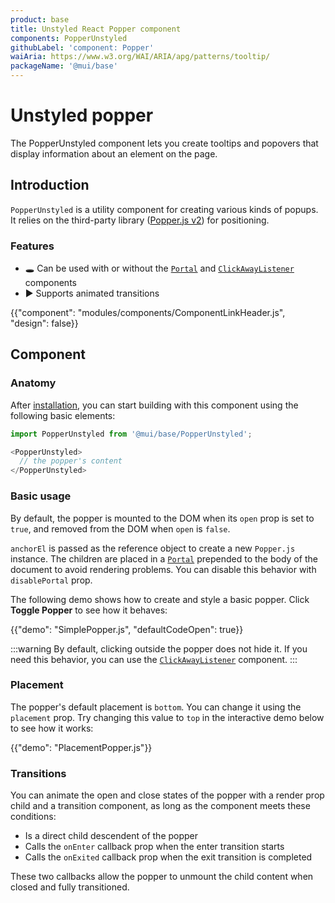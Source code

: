 ```yaml
---
product: base
title: Unstyled React Popper component
components: PopperUnstyled
githubLabel: 'component: Popper'
waiAria: https://www.w3.org/WAI/ARIA/apg/patterns/tooltip/
packageName: '@mui/base'
---
```


# Unstyled popper

<p class="description">The PopperUnstyled component lets you create tooltips and popovers that display information about an element on the page.</p>

## Introduction

`PopperUnstyled` is a utility component for creating various kinds of popups.
It relies on the third-party library ([Popper.js v2](https://popper.js.org/docs/v2/)) for positioning.

### Features

- 🕳 Can be used with or without the [`Portal`](/base/react-portal/) and [`ClickAwayListener`](/base/react-click-away-listener/) components
- ▶️ Supports animated transitions

{{"component": "modules/components/ComponentLinkHeader.js", "design": false}}

## Component

### Anatomy

After [installation](/base/getting-started/installation/), you can start building with this component using the following basic elements:

```js
import PopperUnstyled from '@mui/base/PopperUnstyled';

<PopperUnstyled>
  // the popper's content
</PopperUnstyled>
```

### Basic usage

By default, the popper is mounted to the DOM when its `open` prop is set to `true`, and removed from the DOM when `open` is `false`.

`anchorEl` is passed as the reference object to create a new `Popper.js` instance.
The children are placed in a [`Portal`](/base/react-portal/) prepended to the body of the document to avoid rendering problems.
You can disable this behavior with `disablePortal` prop.

The following demo shows how to create and style a basic popper.
Click **Toggle Popper** to see how it behaves:

{{"demo": "SimplePopper.js", "defaultCodeOpen": true}}

:::warning
By default, clicking outside the popper does not hide it. 
If you need this behavior, you can use the [`ClickAwayListener`](/base/react-click-away-listener/) component.
:::

### Placement

The popper's default placement is `bottom`. 
You can change it using the `placement` prop. 
Try changing this value to `top` in the interactive demo below to see how it works:

{{"demo": "PlacementPopper.js"}}

### Transitions

You can animate the open and close states of the popper with a render prop child and a transition component, as long as the component meets these conditions:

- Is a direct child descendent of the popper
- Calls the `onEnter` callback prop when the enter transition starts
- Calls the `onExited` callback prop when the exit transition is completed

These two callbacks allow the popper to unmount the child content when closed and fully transitioned.